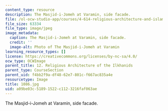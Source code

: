 ```yaml
---
content_type: resource
description: The Masjid-i-Jomeh at Varamin, side facade.
file: /ol-ocw-studio-app/courses/4-614-religious-architecture-and-islamic-cultures-fall-2002/a09be03c51891522c1123216faf063ae_1086.jpg
file_size: 63334
file_type: image/jpeg
image_metadata:
  caption: The Masjid-i-Jomeh at Varamin, side facade.
  credit: ''
  image-alt: Photo of The Masjid-i-Jomeh at Varamin
learning_resource_types: []
license: https://creativecommons.org/licenses/by-nc-sa/4.0/
ocw_type: OCWImage
parent_title: 12. Religious Architecture of the Ilkhanids
parent_type: CourseSection
parent_uid: f4bb2f9a-df48-62e7-801c-f667ac835a4e
resourcetype: Image
title: 1086.jpg
uid: a09be03c-5189-1522-c112-3216faf063ae
---
```

The Masjid-i-Jomeh at Varamin, side facade.